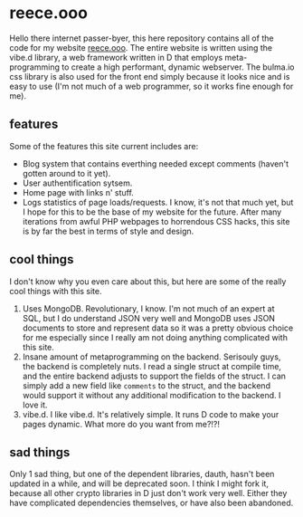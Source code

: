 # reece.ooo
Hello there internet passer-byer, this here repository contains all of the code for my website [reece.ooo](https://reece.ooo). The entire website is written using the vibe.d library, a web framework written in D that employs meta-programming to create a high performant, dynamic webserver. The bulma.io css library is also used for the front end simply because it looks nice and is easy to use (I'm not much of a web programmer, so it works fine enough for me).
## features
Some of the features this site current includes are:
+ Blog system that contains everthing needed except comments (haven't gotten around to it yet).
+ User authentification sytsem.
+ Home page with links n' stuff.
+ Logs statistics of page loads/requests.
I know, it's not that much yet, but I hope for this to be the base of my website for the future. After many iterations from awful PHP webpages to horrendous CSS hacks, this site is by far the best in terms of style and design.
## cool things
I don't know why you even care about this, but here are some of the really cool things with this site.
1. Uses MongoDB. Revolutionary, I know. I'm not much of an expert at SQL, but I do understand JSON very well and MongoDB uses JSON documents to store and represent data so it was a pretty obvious choice for me especially since I really am not doing anything complicated with this site.
2. Insane amount of metaprogramming on the backend. Serisouly guys, the backend is completely nuts. I read a single struct at compile time, and the entire backend adjusts to support the fields of the struct. I can simply add a new field like `comments` to the struct, and the backend would support it without any additional modification to the backend. I love it.
3. vibe.d. I like vibe.d. It's relatively simple. It runs D code to make your pages dynamic. What more do you want from me?!?!
## sad things
Only 1 sad thing, but one of the dependent libraries, dauth, hasn't been updated in a while, and will be deprecated soon. I think I might fork it, because all other crypto libraries in D just don't work very well. Either they have complicated dependencies themselves, or have also been abandoned.
